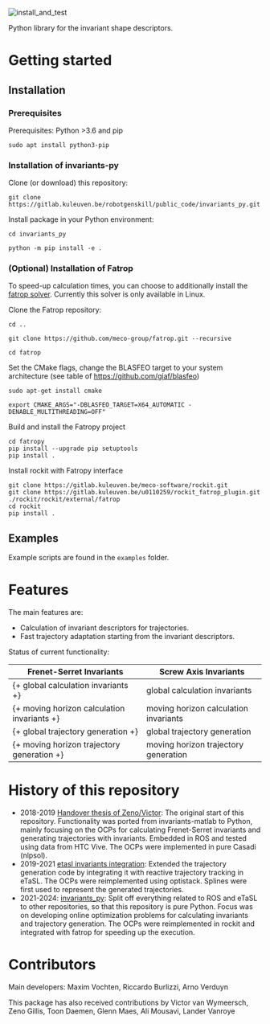 ![install_and_test](https://github.com/trajectory-invariants/invariants_py/actions/workflows/install_and_test.yml/badge.svg)

Python library for the invariant shape descriptors.



# Getting started

## Installation

### Prerequisites

Prerequisites: Python >3.6 and pip

    sudo apt install python3-pip

### Installation of invariants-py

Clone (or download) this repository:

    git clone https://gitlab.kuleuven.be/robotgenskill/public_code/invariants_py.git

Install package in your Python environment:

    cd invariants_py
    
    python -m pip install -e .

### (Optional) Installation of Fatrop

To speed-up calculation times, you can choose to additionally install the [fatrop solver](https://gitlab.kuleuven.be/robotgenskill/fatrop/fatrop). Currently this solver is only available in Linux.

Clone the Fatrop repository:    

    cd ..

    git clone https://github.com/meco-group/fatrop.git --recursive

    cd fatrop

Set the CMake flags, change the BLASFEO target to your system architecture (see table of https://github.com/giaf/blasfeo)

    sudo apt-get install cmake

    export CMAKE_ARGS="-DBLASFEO_TARGET=X64_AUTOMATIC -DENABLE_MULTITHREADING=OFF"

Build and install the Fatropy project

    cd fatropy
    pip install --upgrade pip setuptools
    pip install .

Install rockit with Fatropy interface

    git clone https://gitlab.kuleuven.be/meco-software/rockit.git
    git clone https://gitlab.kuleuven.be/u0110259/rockit_fatrop_plugin.git ./rockit/rockit/external/fatrop
    cd rockit
    pip install .

## Examples

Example scripts are found in the `examples` folder.

# Features

The main features are:
- Calculation of invariant descriptors for trajectories.
- Fast trajectory adaptation starting from the invariant descriptors.

Status of current functionality:

| Frenet-Serret Invariants                    | Screw Axis Invariants                             |
| ------------------------------------------- | ------------------------------------------------- |
| {+ global calculation invariants +}         | global calculation invariants                     |
| {+ moving horizon calculation invariants +} | moving horizon calculation invariants             |
| {+ global trajectory generation +}                | global trajectory generation                      |
| {+ moving horizon trajectory generation +}        | moving horizon trajectory generation              |



# History of this repository

- 2018-2019 [Handover thesis of Zeno/Victor](https://gitlab.kuleuven.be/robotgenskill/master_thesis_code/thesis_zenogillis_victorvanwymeersch): The original start of this repository. Functionality was ported from invariants-matlab to Python, mainly focusing on the OCPs for calculating Frenet-Serret invariants and generating trajectories with invariants. Embedded in ROS and tested using data from HTC Vive. The OCPs were implemented in pure Casadi (nlpsol).
- 2019-2021 [etasl invariants integration](https://gitlab.kuleuven.be/robotgenskill/python_projects/etasl_invariants_integration): Extended the trajectory generation code by integrating it with reactive trajectory tracking in eTaSL. The OCPs were reimplemented using optistack. Splines were first used to represent the generated trajectories. 
- 2021-2024: [invariants_py](https://gitlab.kuleuven.be/robotgenskill/python_projects/invariants_py/): Split off everything related to ROS and eTaSL to other repositories, so that this repository is pure Python. Focus was on developing online optimization problems for calculating invariants and trajectory generation. The OCPs were reimplemented in rockit and integrated with fatrop for speeding up the execution.

# Contributors

Main developers: Maxim Vochten, Riccardo Burlizzi, Arno Verduyn

This package has also received contributions by Victor van Wymeersch, Zeno Gillis, Toon Daemen, Glenn Maes, Ali Mousavi, Lander Vanroye



